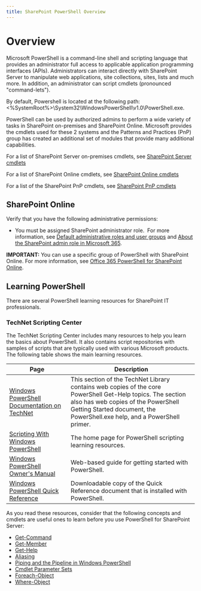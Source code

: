 ```yaml
---
title: SharePoint PowerShell Overview
---
```


# Overview

Microsoft PowerShell is a command-line shell and scripting language that provides an administrator full access to applicable application programming interfaces (APIs). Administrators can interact directly with SharePoint Server to manipulate web applications, site collections, sites, lists and much more. In addition, an administrator can script cmdlets (pronounced "command-lets").

By default,  Powershell is located at the following path:  <%SystemRoot%>\System32\WindowsPowerShell\v1.0\PowerShell.exe.

PowerShell can be used by authorized admins to perform a wide variety of tasks in SharePoint on-premises and SharePoint Online. Microsoft provides the cmdlets used for these 2 systems and the Patterns and Practices (PnP) group has created an additional set of modules that provide many additional capabilities.

For a list of SharePoint Server on-premises cmdlets, see [SharePoint Server cmdlets](sharepoint-server/sharepoint-server-cmdlets.md)

For a list of SharePoint Online cmdlets, see [SharePoint Online cmdlets](sharepoint-online/sharepoint-online-cmdlets.md)

For a list of the SharePoint PnP cmdlets, see [SharePoint PnP cmdlets](sharepoint-pnp/sharepoint-pnp-cmdlets.md)

## SharePoint Online

Verify that you have the following administrative permissions:

* You must be assigned SharePoint administrator role.
  For more information, see [Default administrative roles and user groups](https://support.office.com/article/Default-SharePoint-Groups-13BB2B6B-DD8C-447E-B71B-0E4BB9EFE1D3?ui=en-US&rs=en-US&ad=US) and [About the SharePoint admin role in Microsoft 365](https://docs.microsoft.com/sharepoint/sharepoint-admin-role).

**IMPORTANT:** You can use a specific group of PowerShell with SharePoint Online. For more information, see [Office 365 PowerShell for SharePoint Online](https://technet.microsoft.com/library/fp161362(v=office.16).aspx).

## Learning PowerShell

There are several PowerShell learning resources for SharePoint IT professionals.

### TechNet Scripting Center

The TechNet Scripting Center includes many resources to help you learn the basics about PowerShell. It also contains script repositories with samples of scripts that are typically used with various Microsoft products. The following table shows the main learning resources.

|**Page**|**Description**|
|------------------|------------------|
|[Windows PowerShell Documentation on TechNet](https://docs.microsoft.com/powershell/scripting/powershell-scripting?view=powershell-5.1)|This section of the TechNet Library contains web copies of the core PowerShell Get-Help topics. The section also has web copies of the PowerShell Getting Started document, the PowerShell.exe help, and a PowerShell primer.|
|[Scripting With Windows PowerShell](https://technet.microsoft.com/scriptcenter/dd742419.aspx)| The home page for PowerShell scripting learning resources.|
|[Windows PowerShell Owner's Manual](https://technet.microsoft.com/library/ee221100.aspx)|Web-based guide for getting started with PowerShell.|
|[Windows PowerShell Quick Reference](https://www.microsoft.com/download/details.aspx?id=30002)|Downloadable copy of the Quick Reference document that is installed with PowerShell.|

As you read these resources, consider that the following concepts and cmdlets are useful ones to learn before you use PowerShell for SharePoint Server:

* [Get-Command](https://go.microsoft.com/fwlink/p/?LinkId=171069)
* [Get-Member](https://go.microsoft.com/fwlink/p/?LinkId=171070)
* [Get-Help](https://go.microsoft.com/fwlink/p/?LinkId=171068)
* [Aliasing](https://go.microsoft.com/fwlink/p/?LinkId=113207)
* [Piping and the Pipeline in Windows PowerShell](https://technet.microsoft.com/library/ee176927.aspx)
* [Cmdlet Parameter Sets](https://msdn.microsoft.com/library/dd878348(VS.85).aspx)
* [Foreach-Object](https://technet.microsoft.com/library/ee176828.aspx)
* [Where-Object](https://technet.microsoft.com/library/ee177028.aspx)
